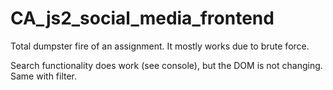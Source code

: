 # CA_js2_social_media_frontend

Total dumpster fire of an assignment. It mostly works due to brute force.

Search functionality does work (see console), but the DOM is not changing.
Same with filter.